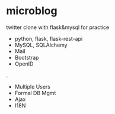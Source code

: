 microblog
=========

twitter clone with flask&amp;mysql for practice

- python, flask, flask-rest-api
- MySQL, SQLAlchemy
- Mail
- Bootstrap
- OpenID

.

- Multiple Users
- Formal DB Mgmt
- Ajax
- I18N
